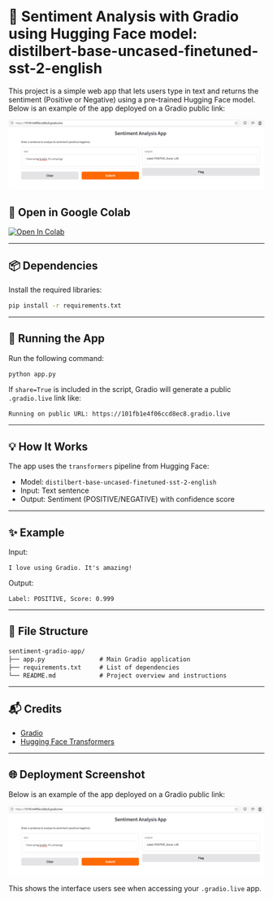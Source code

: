 # 🧠 Sentiment Analysis with Gradio using Hugging Face model: distilbert-base-uncased-finetuned-sst-2-english

This project is a simple web app that lets users type in text and returns the sentiment (Positive or Negative) using a pre-trained Hugging Face model.
Below is an example of the app deployed on a Gradio public link:

![Gradio Deployment](deploy_.png)


## 🚀 Open in Google Colab

[![Open In Colab](https://colab.research.google.com/assets/colab-badge.svg)](https://colab.research.google.com/github/your_username/your_repo/blob/main/notebooks/example_notebook.ipynb)


---

## 📦 Dependencies

Install the required libraries:

```bash
pip install -r requirements.txt
```

---

## 🚀 Running the App

Run the following command:

```bash
python app.py
```

If `share=True` is included in the script, Gradio will generate a public `.gradio.live` link like:

```
Running on public URL: https://101fb1e4f06ccd8ec8.gradio.live
```

---

## 💡 How It Works

The app uses the `transformers` pipeline from Hugging Face:

- Model: `distilbert-base-uncased-finetuned-sst-2-english`
- Input: Text sentence
- Output: Sentiment (POSITIVE/NEGATIVE) with confidence score

---

## ✨ Example

Input:
```
I love using Gradio. It's amazing!
```

Output:
```
Label: POSITIVE, Score: 0.999
```

---

## 📁 File Structure

```
sentiment-gradio-app/
├── app.py               # Main Gradio application
├── requirements.txt     # List of dependencies
└── README.md            # Project overview and instructions
```

---

## 📬 Credits

- [Gradio](https://gradio.app)
- [Hugging Face Transformers](https://huggingface.co/transformers/)

---

## 🌐 Deployment Screenshot

Below is an example of the app deployed on a Gradio public link:

![Gradio Deployment](deploy_.png)

This shows the interface users see when accessing your `.gradio.live` app.
